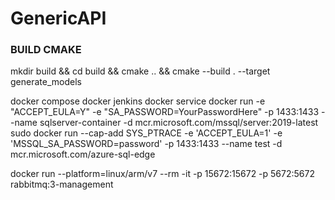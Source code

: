 # GenericAPI

### BUILD CMAKE ###
mkdir build && cd build && cmake .. && cmake --build . --target generate_models

docker compose
docker jenkins
docker service
docker run -e "ACCEPT_EULA=Y" -e "SA_PASSWORD=YourPasswordHere" -p 1433:1433 --name sqlserver-container -d mcr.microsoft.com/mssql/server:2019-latest
sudo docker run --cap-add SYS_PTRACE -e 'ACCEPT_EULA=1' -e 'MSSQL_SA_PASSWORD=password' -p 1433:1433 --name test -d mcr.microsoft.com/azure-sql-edge


docker run --platform=linux/arm/v7 --rm -it -p 15672:15672 -p 5672:5672 rabbitmq:3-management